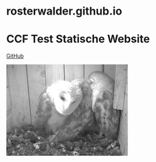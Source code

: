 # rosterwalder.github.io

# CCF Test Statische Website

[GitHub](http://github.com)

![Kommentar](Schleiereulen.jpg)
